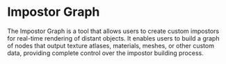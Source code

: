 # Impostor Graph
The Impostor Graph is a tool that allows users to create custom impostors for real-time rendering of distant objects. It enables users to build a graph of nodes that output texture atlases, materials, meshes, or other custom data, providing complete control over the impostor building process.